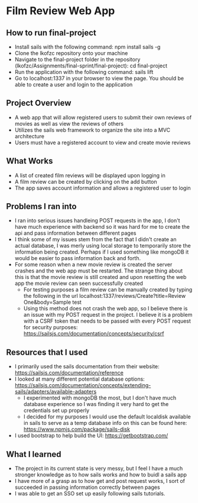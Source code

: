 # Film Review Web App

## How to run final-project
+ Install sails with the following command: npm install sails -g
+ Clone the lkofzc repository onto your machine
+ Navigate to the final-project folder in the repository (lkofzc/Assignments/final-sprint/final-project): cd final-project
+ Run the application with the following command: sails lift
+ Go to localhost:1337 in your browser to view the page. You should be able to create a user and login to the application

## Project Overview
+ A web app that will allow registered users to submit their own reviews of movies as well as view the reviews of others
+ Utilizes the sails web framework to organize the site into a MVC architecture
+ Users must have a registered account to view and create movie reviews

## What Works
+ A list of created film reviews will be displayed upon logging in
+ A film review can be created by clicking on the add button
+ The app saves account information and allows a registered user to login

## Problems I ran into
+ I ran into serious issues handleing POST requests in the app, I don't have much experience with backend so it was hard for me to create the api and pass information between different pages
+ I think some of my issues stem from the fact that I didn't create an actual database, I was merly using local storage to temporarily store the information being created. Perhaps if I used something like mongoDB it would be easier to pass information back and forth.
+ For some reason when a new movie review is created the server crashes and the web app must be restarted. The strange thing about this is that the movie review is still created and upon resetting the web app the movie review can seen successfully created
  + For testing purposes a film review can be manually created by typing the following in the url localhost:1337/reviews/Create?title=Review One&body=Sample test
  + Using this method does not crash the web app, so I believe there is an issue with my POST request in the project. I believe it is a problem with a CSRF token that needs to be passed with every POST request for security purposes: https://sailsjs.com/documentation/concepts/security/csrf
  
## Resources that I used
+ I primarily used the sails documentation from their website: https://sailsjs.com/documentation/reference
+ I looked at many different potential database options: https://sailsjs.com/documentation/concepts/extending-sails/adapters/available-adapters
  + I experimented with mongoDB the most, but I don't have much database experience so I was finding it very hard to get the credentials set up properly
  + I decided for my purposes I would use the default localdisk available in sails to serve as a temp database info on this can be found here: https://www.npmjs.com/package/sails-disk
+ I used bootstrap to help build the UI: https://getbootstrap.com/

## What I learned
+ The project in its current state is very messy, but I feel I have a much stronger knowledge as to how sails works and how to buidl a sails app
+ I have more of a grasp as to how get and post request works, I sort of succeeded in passing information correctly between pages
+ I was able to get an SSO set up easily following sails tutorials.
